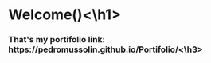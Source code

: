<h1>Welcome()<\h1>

<h3>That's my portifolio link: https://pedromussolin.github.io/Portifolio/<\h3>
